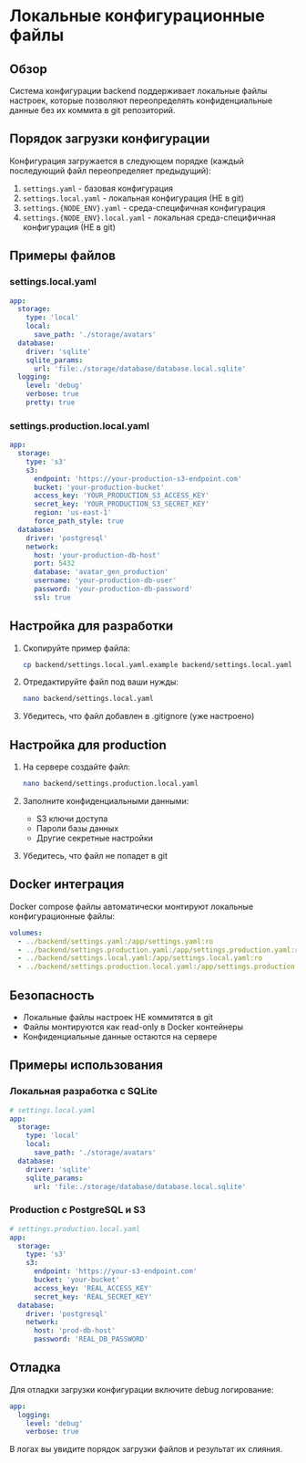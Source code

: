 # Локальные конфигурационные файлы

## Обзор

Система конфигурации backend поддерживает локальные файлы настроек, которые позволяют переопределять конфиденциальные данные без их коммита в git репозиторий.

## Порядок загрузки конфигурации

Конфигурация загружается в следующем порядке (каждый последующий файл переопределяет предыдущий):

1. `settings.yaml` - базовая конфигурация
2. `settings.local.yaml` - локальная конфигурация (НЕ в git)
3. `settings.{NODE_ENV}.yaml` - среда-специфичная конфигурация
4. `settings.{NODE_ENV}.local.yaml` - локальная среда-специфичная конфигурация (НЕ в git)

## Примеры файлов

### settings.local.yaml

```yaml
app:
  storage:
    type: 'local'
    local:
      save_path: './storage/avatars'
  database:
    driver: 'sqlite'
    sqlite_params:
      url: 'file:./storage/database/database.local.sqlite'
  logging:
    level: 'debug'
    verbose: true
    pretty: true
```

### settings.production.local.yaml

```yaml
app:
  storage:
    type: 's3'
    s3:
      endpoint: 'https://your-production-s3-endpoint.com'
      bucket: 'your-production-bucket'
      access_key: 'YOUR_PRODUCTION_S3_ACCESS_KEY'
      secret_key: 'YOUR_PRODUCTION_S3_SECRET_KEY'
      region: 'us-east-1'
      force_path_style: true
  database:
    driver: 'postgresql'
    network:
      host: 'your-production-db-host'
      port: 5432
      database: 'avatar_gen_production'
      username: 'your-production-db-user'
      password: 'your-production-db-password'
      ssl: true
```

## Настройка для разработки

1. Скопируйте пример файла:
   ```bash
   cp backend/settings.local.yaml.example backend/settings.local.yaml
   ```

2. Отредактируйте файл под ваши нужды:
   ```bash
   nano backend/settings.local.yaml
   ```

3. Убедитесь, что файл добавлен в .gitignore (уже настроено)

## Настройка для production

1. На сервере создайте файл:
   ```bash
   nano backend/settings.production.local.yaml
   ```

2. Заполните конфиденциальными данными:
   - S3 ключи доступа
   - Пароли базы данных
   - Другие секретные настройки

3. Убедитесь, что файл не попадет в git

## Docker интеграция

Docker compose файлы автоматически монтируют локальные конфигурационные файлы:

```yaml
volumes:
  - ../backend/settings.yaml:/app/settings.yaml:ro
  - ../backend/settings.production.yaml:/app/settings.production.yaml:ro
  - ../backend/settings.local.yaml:/app/settings.local.yaml:ro
  - ../backend/settings.production.local.yaml:/app/settings.production.local.yaml:ro
```

## Безопасность

- Локальные файлы настроек НЕ коммитятся в git
- Файлы монтируются как read-only в Docker контейнеры
- Конфиденциальные данные остаются на сервере

## Примеры использования

### Локальная разработка с SQLite

```yaml
# settings.local.yaml
app:
  storage:
    type: 'local'
    local:
      save_path: './storage/avatars'
  database:
    driver: 'sqlite'
    sqlite_params:
      url: 'file:./storage/database/database.local.sqlite'
```

### Production с PostgreSQL и S3

```yaml
# settings.production.local.yaml
app:
  storage:
    type: 's3'
    s3:
      endpoint: 'https://your-s3-endpoint.com'
      bucket: 'your-bucket'
      access_key: 'REAL_ACCESS_KEY'
      secret_key: 'REAL_SECRET_KEY'
  database:
    driver: 'postgresql'
    network:
      host: 'prod-db-host'
      password: 'REAL_DB_PASSWORD'
```

## Отладка

Для отладки загрузки конфигурации включите debug логирование:

```yaml
app:
  logging:
    level: 'debug'
    verbose: true
```

В логах вы увидите порядок загрузки файлов и результат их слияния.
